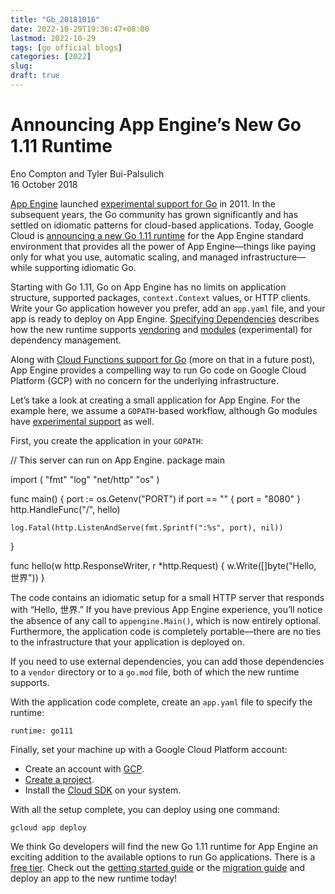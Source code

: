 ```yaml
---
title: "Gb_20181016"
date: 2022-10-29T19:36:47+08:00
lastmod: 2022-10-29
tags: [go official blogs]
categories: [2022]
slug:
draft: true
---
```

# Announcing App Engine’s New Go 1.11 Runtime

Eno Compton and Tyler Bui-Palsulich  
16 October 2018

[App Engine](https://cloud.google.com/appengine/) launched [experimental support for Go](https://blog.golang.org/go-and-google-app-engine) in 2011. In the subsequent years, the Go community has grown significantly and has settled on idiomatic patterns for cloud-based applications. Today, Google Cloud is [announcing a new Go 1.11 runtime](https://cloud.google.com/blog/products/application-development/go-1-11-is-now-available-on-app-engine) for the App Engine standard environment that provides all the power of App Engine—things like paying only for what you use, automatic scaling, and managed infrastructure—while supporting idiomatic Go.

Starting with Go 1.11, Go on App Engine has no limits on application structure, supported packages, `context.Context` values, or HTTP clients. Write your Go application however you prefer, add an `app.yaml` file, and your app is ready to deploy on App Engine. [Specifying Dependencies](https://cloud.google.com/appengine/docs/standard/go111/specifying-dependencies) describes how the new runtime supports [vendoring](https://go.dev/cmd/go/#hdr-Vendor_Directories) and [modules](https://go.dev/doc/go1.11#modules) (experimental) for dependency management.

Along with [Cloud Functions support for Go](https://twitter.com/kelseyhightower/status/1035278586754813952) (more on that in a future post), App Engine provides a compelling way to run Go code on Google Cloud Platform (GCP) with no concern for the underlying infrastructure.

Let’s take a look at creating a small application for App Engine. For the example here, we assume a `GOPATH`\-based workflow, although Go modules have [experimental support](https://cloud.google.com/appengine/docs/standard/go111/specifying-dependencies) as well.

First, you create the application in your `GOPATH`:

// This server can run on App Engine.
package main

import (
    "fmt"
    "log"
    "net/http"
    "os"
)

func main() {
    port := os.Getenv("PORT")
    if port == "" {
        port = "8080"
    }
    http.HandleFunc("/", hello)

    log.Fatal(http.ListenAndServe(fmt.Sprintf(":%s", port), nil))
}

func hello(w http.ResponseWriter, r \*http.Request) {
    w.Write(\[\]byte("Hello, 世界"))
}

The code contains an idiomatic setup for a small HTTP server that responds with “Hello, 世界.” If you have previous App Engine experience, you’ll notice the absence of any call to `appengine.Main()`, which is now entirely optional. Furthermore, the application code is completely portable—there are no ties to the infrastructure that your application is deployed on.

If you need to use external dependencies, you can add those dependencies to a `vendor` directory or to a `go.mod` file, both of which the new runtime supports.

With the application code complete, create an `app.yaml` file to specify the runtime:

```
runtime: go111
```

Finally, set your machine up with a Google Cloud Platform account:

- Create an account with [GCP](https://cloud.google.com/).
- [Create a project](https://cloud.google.com/resource-manager/docs/creating-managing-projects).
- Install the [Cloud SDK](https://cloud.google.com/sdk/) on your system.

With all the setup complete, you can deploy using one command:

```
gcloud app deploy
```

We think Go developers will find the new Go 1.11 runtime for App Engine an exciting addition to the available options to run Go applications. There is a [free tier](https://cloud.google.com/free/). Check out the [getting started guide](https://cloud.google.com/appengine/docs/standard/go111/building-app/) or the [migration guide](https://cloud.google.com/appengine/docs/standard/go111/go-differences) and deploy an app to the new runtime today!
